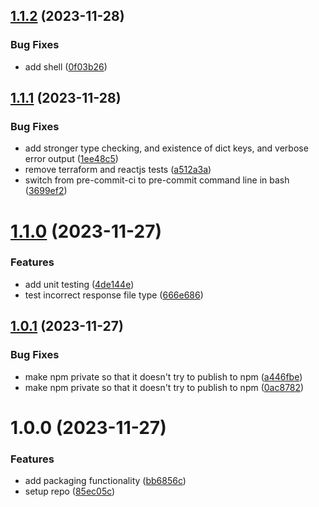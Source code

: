 ## [1.1.2](https://github.com/lpm0073/automatic-grader/compare/v1.1.1...v1.1.2) (2023-11-28)

### Bug Fixes

- add shell ([0f03b26](https://github.com/lpm0073/automatic-grader/commit/0f03b2655cbf4ffd32d65cf1ac45773bd05d2cb1))

## [1.1.1](https://github.com/lpm0073/automatic-grader/compare/v1.1.0...v1.1.1) (2023-11-28)

### Bug Fixes

- add stronger type checking, and existence of dict keys, and verbose error output ([1ee48c5](https://github.com/lpm0073/automatic-grader/commit/1ee48c511cd1030bbf7201f7d58f28e25fea7463))
- remove terraform and reactjs tests ([a512a3a](https://github.com/lpm0073/automatic-grader/commit/a512a3a64d6f7fb9adee8464de10d35bc7ea6ead))
- switch from pre-commit-ci to pre-commit command line in bash ([3699ef2](https://github.com/lpm0073/automatic-grader/commit/3699ef27d0481c7284a6e9c1bf9715347258d7d4))

# [1.1.0](https://github.com/lpm0073/automatic-grader/compare/v1.0.1...v1.1.0) (2023-11-27)

### Features

- add unit testing ([4de144e](https://github.com/lpm0073/automatic-grader/commit/4de144e9116ccd097d3d501745ca1ddd72d104e2))
- test incorrect response file type ([666e686](https://github.com/lpm0073/automatic-grader/commit/666e6862fad8e1cbe2e4b0c6dd0eeb9493d89a79))

## [1.0.1](https://github.com/lpm0073/automatic-grader/compare/v1.0.0...v1.0.1) (2023-11-27)

### Bug Fixes

- make npm private so that it doesn't try to publish to npm ([a446fbe](https://github.com/lpm0073/automatic-grader/commit/a446fbe29de9f4281620078e1fd6da2e4e0bb17c))
- make npm private so that it doesn't try to publish to npm ([0ac8782](https://github.com/lpm0073/automatic-grader/commit/0ac8782cf6f06fee9662a08710d9f5fc3b8b2fb1))

# 1.0.0 (2023-11-27)

### Features

- add packaging functionality ([bb6856c](https://github.com/lpm0073/automatic-grader/commit/bb6856c99159cd24d818175a7acb0709fb5237c1))
- setup repo ([85ec05c](https://github.com/lpm0073/automatic-grader/commit/85ec05c972bf45d2cc0a1998dea2dde0704c7411))

